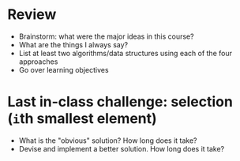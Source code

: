 # Review
* Brainstorm: what were the major ideas in this course?
* What are the things I always say?
* List at least two algorithms/data structures using each of the four approaches
* Go over learning objectives

# Last in-class challenge: selection (`i`th smallest element)
* What is the "obvious" solution? How long does it take?
* Devise and implement a better solution. How long does it take?
